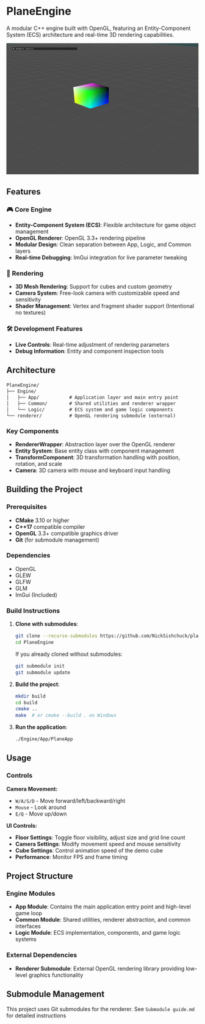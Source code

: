 # PlaneEngine

A modular C++ engine built with OpenGL, featuring an Entity-Component System (ECS) architecture and real-time 3D rendering capabilities.

![PlaneEngine Demo](GitHub/Peek%202025-05-23%2000-40.gif)

## Features

### 🎮 Core Engine
- **Entity-Component System (ECS)**: Flexible architecture for game object management
- **OpenGL Renderer**: OpenGL 3.3+ rendering pipeline
- **Modular Design**: Clean separation between App, Logic, and Common layers
- **Real-time Debugging**: ImGui integration for live parameter tweaking

### 🎨 Rendering
- **3D Mesh Rendering**: Support for cubes and custom geometry
- **Camera System**: Free-look camera with customizable speed and sensitivity
- **Shader Management**: Vertex and fragment shader support (Intentional no textures)

### 🛠️ Development Features
- **Live Controls**: Real-time adjustment of rendering parameters
- **Debug Information**: Entity and component inspection tools

## Architecture

```
PlaneEngine/
├── Engine/
│   ├── App/           # Application layer and main entry point
│   ├── Common/        # Shared utilities and renderer wrapper
│   └── Logic/         # ECS system and game logic components
└── renderer/          # OpenGL rendering submodule (external)
```

### Key Components

- **RendererWrapper**: Abstraction layer over the OpenGL renderer
- **Entity System**: Base entity class with component management
- **TransformComponent**: 3D transformation handling with position, rotation, and scale
- **Camera**: 3D camera with mouse and keyboard input handling

## Building the Project

### Prerequisites

- **CMake** 3.10 or higher
- **C++17** compatible compiler
- **OpenGL** 3.3+ compatible graphics driver
- **Git** (for submodule management)

### Dependencies
- OpenGL
- GLEW
- GLFW
- GLM
- ImGui (Included)

### Build Instructions

1. **Clone with submodules**:
   ```bash
   git clone --recurse-submodules https://github.com/NickSishchuck/plane-engine
   cd PlaneEngine
   ```

   If you already cloned without submodules:
   ```bash
   git submodule init
   git submodule update
   ```

2. **Build the project**:
   ```bash
   mkdir build
   cd build
   cmake ..
   make  # or cmake --build . on Windows
   ```

3. **Run the application**:
   ```bash
   ./Engine/App/PlaneApp
   ```

## Usage

### Controls

**Camera Movement:**
- `W/A/S/D` - Move forward/left/backward/right
- `Mouse` - Look around
- `E/Q` - Move up/down

**UI Controls:**
- **Floor Settings**: Toggle floor visibility, adjust size and grid line count
- **Camera Settings**: Modify movement speed and mouse sensitivity
- **Cube Settings**: Control animation speed of the demo cube
- **Performance**: Monitor FPS and frame timing


## Project Structure

### Engine Modules

- **App Module**: Contains the main application entry point and high-level game loop
- **Common Module**: Shared utilities, renderer abstraction, and common interfaces
- **Logic Module**: ECS implementation, components, and game logic systems

### External Dependencies

- **Renderer Submodule**: External OpenGL rendering library providing low-level graphics functionality

## Submodule Management

This project uses Git submodules for the renderer. See `Submodule guide.md` for detailed instructions
